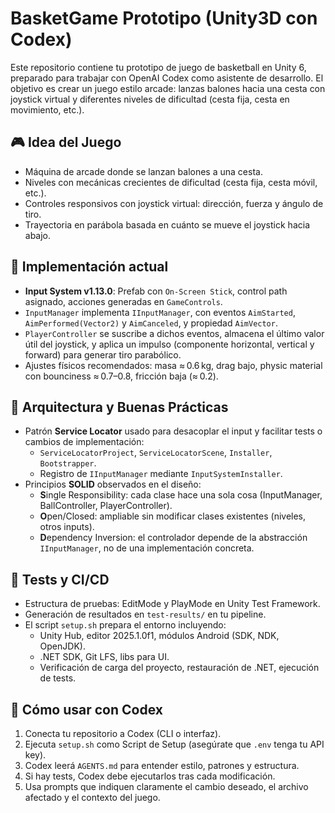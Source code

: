 # BasketGame Prototipo (Unity3D con Codex)

Este repositorio contiene tu prototipo de juego de basketball en Unity 6, preparado para trabajar con OpenAI Codex como asistente de desarrollo. El objetivo es crear un juego estilo arcade: lanzas balones hacia una cesta con joystick virtual y diferentes niveles de dificultad (cesta fija, cesta en movimiento, etc.).

## 🎮 Idea del Juego

- Máquina de arcade donde se lanzan balones a una cesta.
- Niveles con mecánicas crecientes de dificultad (cesta fija, cesta móvil, etc.).
- Controles responsivos con joystick virtual: dirección, fuerza y ángulo de tiro.
- Trayectoria en parábola basada en cuánto se mueve el joystick hacia abajo.

## 🔧 Implementación actual

- **Input System v1.13.0**: Prefab con `On-Screen Stick`, control path asignado, acciones generadas en `GameControls`.
- `InputManager` implementa `IInputManager`, con eventos `AimStarted`, `AimPerformed(Vector2)` y `AimCanceled`, y propiedad `AimVector`.
- `PlayerController` se suscribe a dichos eventos, almacena el último valor útil del joystick, y aplica un impulso (componente horizontal, vertical y forward) para generar tiro parabólico.
- Ajustes físicos recomendados: masa ≈ 0.6 kg, drag bajo, physic material con bounciness ≈ 0.7–0.8, fricción baja (≈ 0.2).

## 🧩 Arquitectura y Buenas Prácticas

- Patrón **Service Locator** usado para desacoplar el input y facilitar tests o cambios de implementación:
  - `ServiceLocatorProject`, `ServiceLocatorScene`, `Installer`, `Bootstrapper`.
  - Registro de `IInputManager` mediante `InputSystemInstaller`.
- Principios **SOLID** observados en el diseño:
  - **S**ingle Responsibility: cada clase hace una sola cosa (InputManager, BallController, PlayerController).
  - **O**pen/Closed: ampliable sin modificar clases existentes (niveles, otros inputs).
  - **D**ependency Inversion: el controlador depende de la abstracción `IInputManager`, no de una implementación concreta.

## 🧪 Tests y CI/CD

- Estructura de pruebas: EditMode y PlayMode en Unity Test Framework.
- Generación de resultados en `test-results/` en tu pipeline.
- El script `setup.sh` prepara el entorno incluyendo:
  - Unity Hub, editor 2025.1.0f1, módulos Android (SDK, NDK, OpenJDK).
  - .NET SDK, Git LFS, libs para UI.
  - Verificación de carga del proyecto, restauración de .NET, ejecución de tests.

## 🚀 Cómo usar con Codex

1. Conecta tu repositorio a Codex (CLI o interfaz).
2. Ejecuta `setup.sh` como Script de Setup (asegúrate que `.env` tenga tu API key).
3. Codex leerá `AGENTS.md` para entender estilo, patrones y estructura.
4. Si hay tests, Codex debe ejecutarlos tras cada modificación.
5. Usa prompts que indiquen claramente el cambio deseado, el archivo afectado y el contexto del juego.